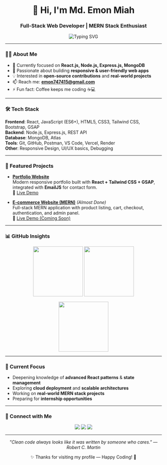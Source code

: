 <h1 align="center">👋 Hi, I'm Md. Emon Miah</h1>
<h3 align="center">Full-Stack Web Developer | MERN Stack Enthusiast</h3>

<p align="center">
  <img src="https://readme-typing-svg.demolab.com?font=Fira+Code&size=22&pause=1000&center=true&vCenter=true&width=600&lines=Full+Stack+Web+Developer;MERN+Stack+Developer;Building+Scalable+and+Responsive+Web+Apps" alt="Typing SVG" />
</p>

---

### 👨‍💻 About Me
- 🌱 Currently focused on **React.js, Node.js, Express.js, MongoDB**
- 🚀 Passionate about building **responsive & user-friendly web apps**
- 💡 Interested in **open-source contributions** and **real-world projects**
- 📫 Reach me: **emon747415@gmail.com**
- ⚡ Fun fact: Coffee keeps me coding ☕💻  

---

### 🛠️ Tech Stack

**Frontend**: React, JavaScript (ES6+), HTML5, CSS3, Tailwind CSS, Bootstrap, GSAP  
**Backend**: Node.js, Express.js, REST API  
**Database**: MongoDB, Atlas  
**Tools**: Git, GitHub, Postman, VS Code, Vercel, Render  
**Other**: Responsive Design, UI/UX basics, Debugging  

---

### 📌 Featured Projects  

- **[Portfolio Website](https://github.com/maremon7415/Portfolio)**  
  Modern responsive portfolio built with **React + Tailwind CSS + GSAP**, integrated with **EmailJS** for contact form.  
  🔗 [Live Demo](https://your-portfolio-live-link.vercel.app)  

- **[E-commerce Website (MERN)](https://github.com/maremon7415/Ecommerce)** *(Almost Done)*  
  Full-stack MERN application with product listing, cart, checkout, authentication, and admin panel.  
  🔗 [Live Demo (Coming Soon)]()  

---

### 📊 GitHub Insights  

<p align="center">
  <img src="https://github-readme-stats.vercel.app/api?username=maremon7415&show_icons=true&theme=transparent&hide_border=true" height="160"/>
  <img src="https://github-readme-streak-stats.herokuapp.com?user=maremon7415&theme=transparent&hide_border=true" height="160"/>
</p>

<p align="center">
  <img src="https://github-readme-stats.vercel.app/api/top-langs/?username=maremon7415&layout=compact&theme=transparent&hide_border=true" height="160"/>
</p>

---

### 🌱 Current Focus
- Deepening knowledge of **advanced React patterns** & **state management**
- Exploring **cloud deployment** and **scalable architectures**
- Working on **real-world MERN stack projects**
- Preparing for **internship opportunities**  

---

### 🤝 Connect with Me  

<p align="center">
  <a href="https://linkedin.com/in/maremon7415"><img src="https://img.shields.io/badge/LinkedIn-0A66C2?logo=linkedin&logoColor=white&style=for-the-badge"/></a>
  <a href="https://github.com/maremon7415"><img src="https://img.shields.io/badge/GitHub-181717?logo=github&logoColor=white&style=for-the-badge"/></a>
  <a href="https://facebook.com/maremon7415"><img src="https://img.shields.io/badge/Facebook-1877F2?logo=facebook&logoColor=white&style=for-the-badge"/></a>
</p>

---

<p align="center"><i>"Clean code always looks like it was written by someone who cares." — Robert C. Martin</i></p>

<p align="center">✨ Thanks for visiting my profile — Happy Coding! 🚀</p>
